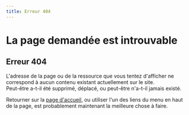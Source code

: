 ```yaml
---
title: Erreur 404
---
```


# La page demandée est introuvable

## Erreur 404

L'adresse de la page ou de la ressource que vous tentez d'afficher ne correspond
à aucun contenu existant actuellement sur le site.  
Peut-être a-t-il été supprimé, déplacé, ou peut-être n'a-t-il jamais existé.

Retourner sur la [page d'accueil](/), ou utiliser l'un des liens du menu en haut
de la page, est probablement maintenant la meilleure chose à faire.
